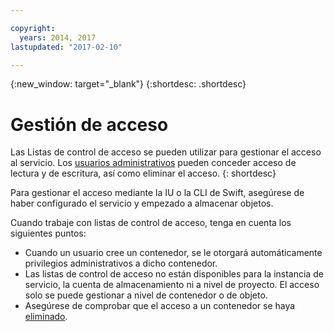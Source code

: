 ```yaml
---

copyright:
  years: 2014, 2017
lastupdated: "2017-02-10"

---
```

{:new_window: target="_blank"}
{:shortdesc: .shortdesc}



# Gestión de acceso

Las Listas de control de acceso se pueden utilizar para gestionar el acceso al servicio. Los [usuarios administrativos](/docs/services/ObjectStorage/os_access_types.html) pueden conceder acceso de lectura y de escritura, así como eliminar el acceso.
{: shortdesc}

Para gestionar el acceso mediante la IU o la CLI de Swift, asegúrese de haber configurado el servicio y empezado a almacenar objetos.

Cuando trabaje con listas de control de acceso, tenga en cuenta los siguientes puntos:
  * Cuando un usuario cree un contenedor, se le otorgará automáticamente privilegios administrativos a dicho contenedor.
  * Las listas de control de acceso no están disponibles para la instancia de servicio, la cuenta de almacenamiento ni a nivel de proyecto. El acceso solo se puede gestionar a nivel de contenedor o de objeto.
  * Asegúrese de comprobar que el acceso a un contenedor se haya [eliminado](/docs/services/ObjectStorage/os_remove_access.html).
